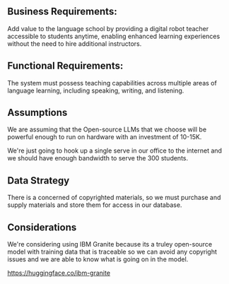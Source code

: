 ## Business Requirements:

Add value to the language school by providing a digital robot teacher accessible to students anytime, enabling enhanced learning experiences without the need to hire additional instructors.

## Functional Requirements:

The system must possess teaching capabilities across multiple areas of language learning, including speaking, writing, and listening.

## Assumptions

We are assuming that the Open-source LLMs that we choose will be powerful enough to run on hardware with an investment of 10-15K.

We're just going to hook up a single serve in our office to the internet and we should have enough bandwidth to serve the 300 students.

## Data Strategy

There is a concerned of copyrighted materials, so we must purchase and supply materials and store them for access in our database.

## Considerations

We're considering using IBM Granite because its a truley open-source model with training data that is traceable so we can avoid any copyright issues and we are able to know what is going on in the model.

https://huggingface.co/ibm-granite